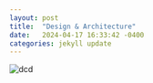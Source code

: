 ```yaml
---
layout: post
title:  "Design & Architecture"
date:   2024-04-17 16:33:42 -0400
categories: jekyll update
---
```

![dcd]('docs/dcd.jpeg')
